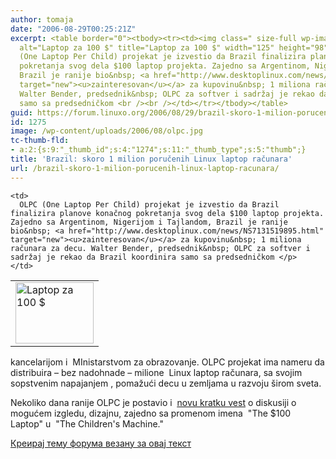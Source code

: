 ```yaml
---
author: tomaja
date: "2006-08-29T00:25:21Z"
excerpt: <table border="0"><tbody><tr><td><img class=" size-full wp-image-1274" src="https://linuxo.org/wp-content/uploads/2006/08/olpc.jpg"
  alt="Laptop za 100 $" title="Laptop za 100 $" width="125" height="98" /> <br /></td><td>OLPC
  (One Laptop Per Child) projekat je izvestio da Brazil finalizira planove konačnog
  pokretanja svog dela $100 laptop projekta. Zajedno sa Argentinom, Nigerijom i Tajlandom,
  Brazil je ranije bio&nbsp; <a href="http://www.desktoplinux.com/news/NS7131519895.html"
  target="new"><u>zainteresovan</u></a> za kupovinu&nbsp; 1 miliona računara za decu.
  Walter Bender, predsednik&nbsp; OLPC za softver i sadržaj je rekao da Brazil koordinira
  samo sa predsedničkom <br /><br /></td></tr></tbody></table>
guid: https://forum.linuxo.org/2006/08/29/brazil-skoro-1-milion-porucenih-linux-laptop-racunara/
id: 1275
image: /wp-content/uploads/2006/08/olpc.jpg
tc-thumb-fld:
- a:2:{s:9:"_thumb_id";s:4:"1274";s:11:"_thumb_type";s:5:"thumb";}
title: 'Brazil: skoro 1 milion poručenih Linux laptop računara'
url: /brazil-skoro-1-milion-porucenih-linux-laptop-racunara/
---
```

<table border="0">
  <tr>
    <td>
      <img class=" size-full wp-image-1274" src="https://linuxo.org/wp-content/uploads/2006/08/olpc.jpg" alt="Laptop za 100 $" title="Laptop za 100 $" width="125" height="98" />
    </td>
    
    <td>
      OLPC (One Laptop Per Child) projekat je izvestio da Brazil finalizira planove konačnog pokretanja svog dela $100 laptop projekta. Zajedno sa Argentinom, Nigerijom i Tajlandom, Brazil je ranije bio&nbsp; <a href="http://www.desktoplinux.com/news/NS7131519895.html" target="new"><u>zainteresovan</u></a> za kupovinu&nbsp; 1 miliona računara za decu. Walter Bender, predsednik&nbsp; OLPC za softver i sadržaj je rekao da Brazil koordinira samo sa predsedničkom </p>
    </td>
  </tr>
</table>

<!--break-->kancelarijom i&nbsp; MInistarstvom za obrazovanje. OLPC projekat ima nameru da distribuira &#8211; bez nadohnade &#8211; milione&nbsp; Linux laptop računara, sa svojim sopstvenim napajanjem , pomažući decu u zemljama u razvoju širom sveta.

Nekoliko dana ranije OLPC je postavio i&nbsp; <a href="http://wiki.laptop.org/go/Home" target="new"><u>novu kratku vest</u></a> o diskusiji o mogućem izgledu, dizajnu, zajedno sa promenom imena&nbsp; "The $100 Laptop" u&nbsp; "The Children's Machine."

[Креирај тему форума везану за овај текст](https://linuxo.org/nova-tema-na-forumu/?se_pid=1275)